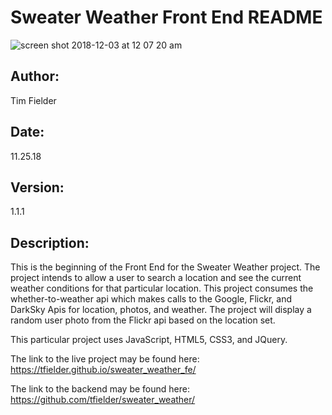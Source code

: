 # Sweater Weather Front End README

![screen shot 2018-12-03 at 12 07 20 am](https://user-images.githubusercontent.com/38568909/49359338-31260200-f693-11e8-8a02-1a2a173d4b91.png)

## Author:
Tim Fielder
## Date:
11.25.18
## Version:
1.1.1
## Description:
This is the beginning of the Front End for the Sweater Weather project.
The project intends to allow a user to search a location and see the current weather
conditions for that particular location.
This project consumes the whether-to-weather api which makes calls to the Google,
Flickr, and DarkSky Apis for location, photos, and weather.
The project will display a random user photo from the Flickr api based on the location set.

This particular project uses JavaScript, HTML5, CSS3, and JQuery.

The link to the live project may be found here:
https://tfielder.github.io/sweater_weather_fe/

The link to the backend may be found here: 
https://github.com/tfielder/sweater_weather/
